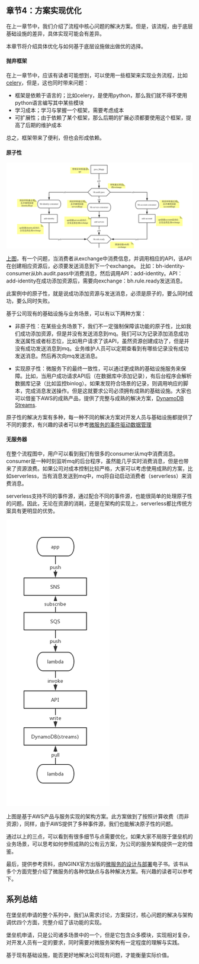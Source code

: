 ## 章节4：方案实现优化

在上一章节中，我们介绍了流程中核心问题的解决方案。但是，该流程，由于底层基础设施的差异，具体实现可能会有差异。

本章节将介绍具体优化与如何基于底层设施做出做优的选择。

#### 抛弃框架

在上一章节中，应该有读者可能想到，可以使用一些框架来实现业务流程，比如[celery](http://www.celeryproject.org/)，但是，这也同时带来问题：
- 框架是依赖于语言的；比如celery，是使用python，那么我们就不得不使用python语言编写其中某些模块
- 学习成本；学习与掌握一个框架，需要考虑成本
- 可扩展性；由于依赖了某个框架，那么后期的扩展必须都要使用这个框架，提高了后期的维护成本

总之，框架带来了便利，但也会形成依赖。

#### 原子性
![atomicity.png](images/atomicity.png)

[上图](https://www.processon.com/view/link/5c492dbfe4b056ae29fb2676)，有一个问题，当消费者从exchange中消费信息，并调用相应的API，该API在创建相应资源后，必须要发送消息到下一个exchange。
比如：bh-identity-consumer从bh.audit.pass中消费消息，然后调用API：add-identity。API：add-identity在成功添加资源后，需要向exchange：bh.rule.ready发送消息。

此案例中的原子性，就是说成功添加资源与发送消息，必须是原子的，要么同时成功，要么同时失败。

基于公司现有的基础设施与业务场景，可以有以下两种方案：
- 非原子性：在某些业务场景下，我们不一定强制保障该功能的原子性，比如我们成功添加资源，但是并没有发送消息到mq。我们可以为记录添加消息成功发送属性或者标志位，比如用户请求了该API，虽然资源创建成功了，但是并没有成功发送消息到mq。业务维护人员可以定期查看到有哪些记录没有成功发送消息。然后再次向mq发送消息。

- 实现原子性：微服务下的最终一致性，可以通过更成熟的基础设施服务来保障。比如，当用户成功请求API后（在数据库中添加记录），有后台程序会解析数据库记录（比如监控binlog）。如果发现符合场景的记录，则调用响应的脚本，完成消息发送操作。但是这就要求公司必须拥有成熟的基础设施。大家也可以借鉴下AWS的成熟产品，提供了完整与成熟的解决方案，[DynamoDB Streams](https://docs.aws.amazon.com/amazondynamodb/latest/developerguide/Streams.html).

原子性的解决方案有多种，每一种不同的解决方案对开发人员与基础设施都提供了不同的要求，有兴趣的读者可以参考[微服务的事件驱动数据管理](https://github.com/liubq919/microservices-design-deploy_cn/blob/master/chapter5.md)

#### 无服务器
在整个流程图中，用户可以看到我们有很多的consumer从mq中消费消息。consumer是一种时刻监听mq的后台程序，虽然能几乎实时消费消息，但是也带来了资源浪费。如果公司对成本控制比较严格，大家可以考虑使用成熟的方案，比如serverless，当有消息发送到mq中，mq将自动启动消费者（serverless）来消费消息。

serverless支持不同的事件源，通过配合不同的事件源，也能很简单的处理原子性的问题。因此，无论在资源的消耗，还是在架构的实现上，serverless都比传统方案具有更明显的优势。

![aws-sqs-lambda.jpg](images/aws-sqs-lambda.jpg)

上图是基于AWS产品与服务实现的架构方案。此方案做到了按照计算收费（而非资源），同样，由于AWS提供了多种事件源，我们也能解决原子性的问题。

通过以上的三点，可以看到有很多细节与点需要优化，如果大家不局限于堡垒机的业务场景，可以思考如何参照成熟的公有云方案，为公司的服务架构提供一定的借鉴。

最后，提供参考资料，由NGINX官方出版的[微服务的设计与部署](../microservices-from-design-to-deploy_cn/README.md)电子书。该书从多个方面完整介绍了微服务的各种优缺点与各种解决方案。有兴趣的读者可以参考下。


## 系列总结
在堡垒机申请的整个系列中，我们从需求讨论，方案探讨，核心问题的解决与架构调优四个方面，完整介绍了该功能的实现。

堡垒机申请，只是公司诸多场景中的一个，但是它包含众多模块，实现相对复杂，对开发人员有一定的要求，同时需要对微服务架构有一定程度的理解与实践。

基于现有基础设施，能否更好地解决公司现有问题，才能衡量实际价值。
